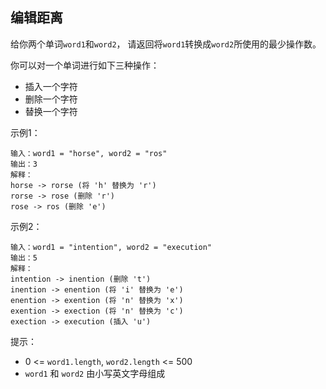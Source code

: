 ## 编辑距离

给你两个单词`word1`和`word2`， 请返回将`word1`转换成`word2`所使用的最少操作数。

你可以对一个单词进行如下三种操作：

* 插入一个字符
* 删除一个字符
* 替换一个字符


示例1：
```
输入：word1 = "horse", word2 = "ros"
输出：3
解释：
horse -> rorse (将 'h' 替换为 'r')
rorse -> rose (删除 'r')
rose -> ros (删除 'e')
```
示例2：
```
输入：word1 = "intention", word2 = "execution"
输出：5
解释：
intention -> inention (删除 't')
inention -> enention (将 'i' 替换为 'e')
enention -> exention (将 'n' 替换为 'x')
exention -> exection (将 'n' 替换为 'c')
exection -> execution (插入 'u')
```

提示：

* 0 <= `word1.length`, `word2.length` <= 500
* `word1` 和 `word2` 由小写英文字母组成